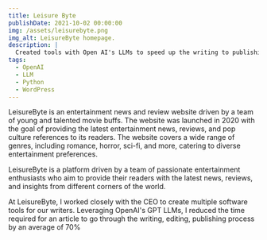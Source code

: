```yaml
---
title: Leisure Byte
publishDate: 2021-10-02 00:00:00
img: /assets/leisurebyte.png
img_alt: LeisureByte homepage.
description: |
  Created tools with Open AI's LLMs to speed up the writing to publishing cycle.
tags:
  - OpenAI
  - LLM
  - Python
  - WordPress
---
```


LeisureByte is an entertainment news and review website driven by a team of young and talented movie buffs.
The website was launched in 2020 with the goal of providing the latest entertainment news, reviews, and pop culture references to its readers. The website covers a wide range of genres, including romance, horror, sci-fi, and more, catering to diverse entertainment preferences.

LeisureByte is a platform driven by a team of passionate entertainment enthusiasts who aim to provide their readers with the latest news, reviews, and insights from different corners of the world.

At LeisureByte, I worked closely with the CEO to create multiple software tools for our writers. Leveraging OpenAI's GPT LLMs, I reduced the time required for an article to go through the writing, editing, publishing process by an average of 70%

